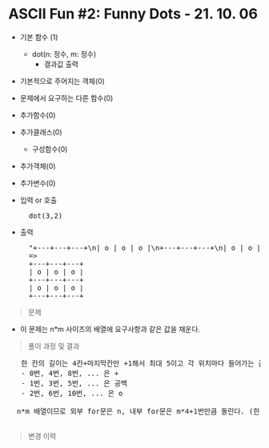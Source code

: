 # ASCII Fun #2: Funny Dots - 21. 10. 06

- 기본 함수 (1)
  - dot(n: 정수, m: 정수)
    - 결과값 출력
- 기본적으로 주어지는 객체(0)
- 문제에서 요구하는 다른 함수(0)
- 추가함수(0)
- 추가클래스(0)
  - 구성함수(0)
- 추가객체(0)
- 추가변수(0)

- 입력 or 호출
  <pre>
    dot(3,2)
  </pre>
 
- 출력
  <pre>
    "+---+---+---+\n| o | o | o |\n+---+---+---+\n| o | o | o |\n+---+---+---+"
    =>
    +---+---+---+
    | o | o | o |
    +---+---+---+
    | o | o | o |
    +---+---+---+
  </pre>

> 문제
  - 이 문제는 n*m 사이즈의 배열에 요구사항과 같은 값을 채운다.

> 풀이 과정 및 결과
<pre>
   한 칸의 길이는 4칸+마지막칸만 +1해서 최대 5이고 각 위치마다 들어가는 값이 있다.
   - 0번, 4번, 8번, ... 은 +
   - 1번, 3번, 5번, ... 은 공백
   - 2번, 6번, 10번, ... 은 o
  
  n*m 배열이므로 외부 for문은 n, 내부 for문은 m*4+1번만큼 돌린다. (한 칸*4+마지막칸만 1)

</pre>

>변경 이력
<pre>
</pre>